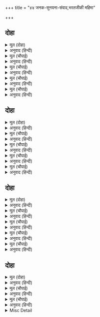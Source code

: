 +++
title = "४४ जनक-सुनयना-संवाद,भरतजीकी महिमा"

+++


## दोहा


<details><summary>मूल (दोहा)</summary>

बार बार मिलि भेंटि सिय बिदा कीन्हि सनमानि।  
कही समय सिर भरत गति रानि सुबानि सयानि॥ २८७॥
</details>

<details><summary>अनुवाद (हिन्दी)</summary>

राजा-रानीने बार-बार मिलकर और हृदयसे लगाकर तथा सम्मान करके सीताजीको विदा किया। चतुर रानीने समय पाकर राजासे सुन्दर वाणीमें भरतजीकी दशाका वर्णन किया॥ २८७॥
</details>

<details><summary>मूल (चौपाई)</summary>

सुनि भूपाल भरत ब्यवहारू।  
सोन सुगंध सुधा ससि सारू॥  
मूदे सजल नयन पुलके तन।  
सुजसु सराहन लगे मुदित मन॥
</details>

<details><summary>अनुवाद (हिन्दी)</summary>

सोनेमें सुगंध और [समुद्रसे निकली हुई] सुधामें चन्द्रमाके सार अमृतके समान भरतजीका व्यवहार सुनकर राजाने [प्रेमविह्वल होकर] अपने [प्रेमाश्रुओंके] जलसे भरे नेत्रोंको मूँद लिया (वे भरतजीके प्रेममें मानो ध्यानस्थ हो गये)। वे शरीरसे पुलकित हो गये और मनमें आनन्दित होकर भरतजीके सुन्दर यशकी सराहना करने लगे॥ १॥
</details>

<details><summary>मूल (चौपाई)</summary>

सावधान सुनु सुमुखि सुलोचनि।  
भरत कथा भव बंध बिमोचनि॥  
धरम राजनय ब्रह्मबिचारू।  
इहाँ जथामति मोर प्रचारू॥
</details>

<details><summary>अनुवाद (हिन्दी)</summary>

[वे बोले—] हे सुमुखि! हे सुनयनी! सावधान होकर सुनो। भरतजीकी कथा संसारके बन्धनसे छुड़ानेवाली है। धर्म, राजनीति और ब्रह्मविचार—इन तीनों विषयोंमें अपनी बुद्धिके अनुसार मेरी [थोड़ी-बहुत] गति है (अर्थात् इनके सम्बन्धमें मैं कुछ जानता हूँ)॥ २॥
</details>

<details><summary>मूल (चौपाई)</summary>

सो मति मोरि भरत महिमाही।  
कहै काह छलि छुअति न छाँही॥  
बिधि गनपति अहिपति सिव सारद।  
कबि कोबिद बुध बुद्धि बिसारद॥
</details>

<details><summary>अनुवाद (हिन्दी)</summary>

वह (धर्म, राजनीति और ब्रह्मज्ञानमें प्रवेश रखनेवाली) मेरी बुद्धि भरतजीकी महिमाका वर्णन तो क्या करे, छल करके भी उसकी छायातकको नहीं छू पाती! ब्रह्माजी, गणेशजी, शेषजी, महादेवजी, सरस्वतीजी, कवि, ज्ञानी, पण्डित और बुद्धिमान्—॥ ३॥
</details>

<details><summary>मूल (चौपाई)</summary>

भरत चरित कीरति करतूती।  
धरम सील गुन बिमल बिभूती॥  
समुझत सुनत सुखद सब काहू।  
सुचि सुरसरि रुचि निदर सुधाहू॥
</details>

<details><summary>अनुवाद (हिन्दी)</summary>

सब किसीको भरतजीके चरित्र, कीर्ति, करनी, धर्म, शील, गुण और निर्मल ऐश्वर्य समझनेमें और सुननेमें सुख देनेवाले हैं और पवित्रतामें गङ्गाजीका तथा स्वाद (मधुरता) में अमृतका भी तिरस्कार करनेवाले हैं॥ ४॥
</details>

## दोहा


<details><summary>मूल (दोहा)</summary>

निरवधि गुन निरुपम पुरुषु भरतु भरत सम जानि।  
कहिअ सुमेरु कि सेर सम कबिकुल मति सकुचानि॥ २८८॥
</details>

<details><summary>अनुवाद (हिन्दी)</summary>

भरतजी असीम गुणसम्पन्न और उपमारहित पुरुष हैं। भरतजीके समान बस, भरतजी ही हैं, ऐसा जानो। सुमेरु पर्वतको क्या सेरके बराबर कह सकते हैं? इसलिये (उन्हें किसी पुरुषके साथ उपमा देनेमें) कविसमाजकी बुद्धि भी सकुचा गयी!॥ २८८॥
</details>

<details><summary>मूल (चौपाई)</summary>

अगम सबहि बरनत बरबरनी।  
जिमि जलहीन मीन गमु धरनी॥  
भरत अमित महिमा सुनु रानी।  
जानहिं रामु न सकहिं बखानी॥
</details>

<details><summary>अनुवाद (हिन्दी)</summary>

हे श्रेष्ठ वर्णवाली! भरतजीकी महिमाका वर्णन करना सभीके लिये वैसे ही अगम है जैसे जलरहित पृथ्वीपर मछलीका चलना। हे रानी! सुनो, भरतजीकी अपरिमित महिमाको एक श्रीरामचन्द्रजी ही जानते हैं; किन्तु वे भी उसका वर्णन नहीं कर सकते॥ १॥
</details>

<details><summary>मूल (चौपाई)</summary>

बरनि सप्रेम भरत अनुभाऊ।  
तिय जिय की रुचि लखि कह राऊ॥  
बहुरहिं लखनु भरतु बन जाहीं।  
सब कर भल सब के मन माहीं॥
</details>

<details><summary>अनुवाद (हिन्दी)</summary>

इस प्रकार प्रेमपूर्वक भरतजीके प्रभावका वर्णन करके, फिर पत्नीके मनकी रुचि जानकर राजाने कहा—लक्ष्मणजी लौट जायँ और भरतजी वनको जायँ, इसमें सभीका भला है और यही सबके मनमें है॥ २॥
</details>

<details><summary>मूल (चौपाई)</summary>

देबि परंतु भरत रघुबर की।  
प्रीति प्रतीति जाइ नहिं तरकी॥  
भरतु अवधि सनेह ममता की।  
जद्यपि रामु सीम समता की॥
</details>

<details><summary>अनुवाद (हिन्दी)</summary>

परन्तु हे देवि! भरतजी और श्रीरामचन्द्रजीका प्रेम और एक-दूसरेपर विश्वास, बुद्धि और विचारकी सीमामें नहीं आ सकता। यद्यपि श्रीरामचन्द्रजी समताकी सीमा हैं, तथापि भरतजी प्रेम और ममताकी सीमा हैं॥ ३॥
</details>

<details><summary>मूल (चौपाई)</summary>

परमारथ स्वारथ सुख सारे।  
भरत न सपनेहुँ मनहुँ निहारे॥  
साधन सिद्धि राम पग नेहू।  
मोहि लखि परत भरत मत एहू॥
</details>

<details><summary>अनुवाद (हिन्दी)</summary>

[श्रीरामचन्द्रजीके प्रति अनन्य प्रेमको छोड़कर] भरतजीने समस्त परमार्थ, स्वार्थ और सुखोंकी ओर स्वप्नमें भी मनसे भी नहीं ताका है। श्रीरामजीके चरणोंका प्रेम ही उनका साधन है और वही सिद्धि है। मुझे तो भरतजीका बस, यही एकमात्र सिद्धान्त जान पड़ता है॥ ४॥
</details>

## दोहा


<details><summary>मूल (दोहा)</summary>

भोरेहुँ भरत न पेलिहहिं मनसहुँ राम रजाइ।  
करिअ न सोचु सनेह बस कहेउ भूप बिलखाइ॥ २८९॥
</details>

<details><summary>अनुवाद (हिन्दी)</summary>

राजाने बिलखकर (प्रेमसे गद्गद होकर) कहा—भरतजी भूलकर भी श्रीरामचन्द्रजीकी आज्ञाको मनसे भी नहीं टालेंगे। अतः स्नेहके वश होकर चिन्ता नहीं करनी चाहिये॥ २८९॥
</details>

<details><summary>मूल (चौपाई)</summary>

राम भरत गुन गनत सप्रीती।  
निसि दंपतिहि पलक सम बीती॥  
राज समाज प्रात जुग जागे।  
न्हाइ न्हाइ सुर पूजन लागे॥
</details>

<details><summary>अनुवाद (हिन्दी)</summary>

श्रीरामजी और भरतजीके गुणोंकी प्रेमपूर्वक गणना करते (कहते-सुनते) पति-पत्नीको रात पलकके समान बीत गयी। प्रातःकाल दोनों राजसमाज जागे और नहा-नहाकर देवताओंकी पूजा करने लगे॥ १॥
</details>

<details><summary>मूल (चौपाई)</summary>

गे नहाइ गुर पहिं रघुराई।  
बंदि चरन बोले रुख पाई॥  
नाथ भरतु पुरजन महतारी।  
सोक बिकल बनबास दुखारी॥
</details>

<details><summary>अनुवाद (हिन्दी)</summary>

श्रीरघुनाथजी स्नान करके गुरु वसिष्ठजीके पास गये और चरणोंकी वन्दना करके उनका रुख पाकर बोले—हे नाथ! भरत, अवधपुरवासी तथा माताएँ, सब शोकसे व्याकुल और वनवाससे दुखी हैं॥ २॥
</details>

<details><summary>मूल (चौपाई)</summary>

सहित समाज राउ मिथिलेसू।  
बहुत दिवस भए सहत कलेसू॥  
उचित होइ सोइ कीजिअ नाथा।  
हित सबही कर रौरें हाथा॥
</details>

<details><summary>अनुवाद (हिन्दी)</summary>

मिथिलापति राजा जनकजीको भी समाजसहित क्लेश सहते बहुत दिन हो गये। इसलिये हे नाथ! जो उचित हो वही कीजिये। आपहीके हाथ सभीका हित है॥ ३॥
</details>

<details><summary>मूल (चौपाई)</summary>

अस कहि अति सकुचे रघुराऊ।  
मुनि पुलके लखि सीलु सुभाऊ॥  
तुम्ह बिनु राम सकल सुख साजा।  
नरक सरिस दुहु राज समाजा॥
</details>

<details><summary>अनुवाद (हिन्दी)</summary>

ऐसा कहकर श्रीरघुनाथजी अत्यन्त ही सकुचा गये। उनका शील-स्वभाव देखकर [प्रेम और आनन्दसे] मुनि वसिष्ठजी पुलकित हो गये। [उन्होंने खुलकर कहा—] हे राम! तुम्हारे बिना [घर-बार आदि] सम्पूर्ण सुखोंके साज दोनों राजसमाजोंको नरकके समान हैं॥ ४॥
</details>

## दोहा


<details><summary>मूल (दोहा)</summary>

प्रान प्रान के जीव के जिव सुख के सुख राम।  
तुम्ह तजि तात सोहात गृह जिन्हहि तिन्हहि बिधि बाम॥ २९०॥
</details>

<details><summary>अनुवाद (हिन्दी)</summary>

हे राम! तुम प्राणोंके भी प्राण, आत्माके भी आत्मा और सुखके भी सुख हो। हे तात! तुम्हें छोड़कर जिन्हें घर सुहाता है, उन्हें विधाता विपरीत है॥ २९०॥
</details>

<details><summary>मूल (चौपाई)</summary>

सो सुखु करमु धरमु जरि जाऊ।  
जहँ न राम पद पंकज भाऊ॥  
जोगु कुजोगु ग्यानु अग्यानू।  
जहँ नहिं राम पेम परधानू॥
</details>

<details><summary>अनुवाद (हिन्दी)</summary>

जहाँ श्रीरामके चरणकमलोंमें प्रेम नहीं है, वह सुख, कर्म और धर्म जल जाय। जिसमें श्रीरामप्रेमकी प्रधानता नहीं है, वह योग कुयोग है और वह ज्ञान अज्ञान है॥ १॥
</details>

<details><summary>मूल (चौपाई)</summary>

तुम्ह बिनु दुखी सुखी तुम्ह तेहीं।  
तुम्ह जानहु जिय जो जेहि केहीं॥  
राउर आयसु सिर सबही कें।  
बिदित कृपालहि गति सब नीकें॥
</details>

<details><summary>अनुवाद (हिन्दी)</summary>

तुम्हारे बिना ही सब दुखी हैं और जो सुखी हैं वे तुम्हींसे सुखी हैं। जिस किसीके जीमें जो कुछ है तुम सब जानते हो। आपकी आज्ञा सभीके सिरपर है। कृपालु (आप) को सभीकी स्थिति अच्छी तरह मालूम है॥ २॥
</details>

<details><summary>Misc Detail</summary>


</details>
